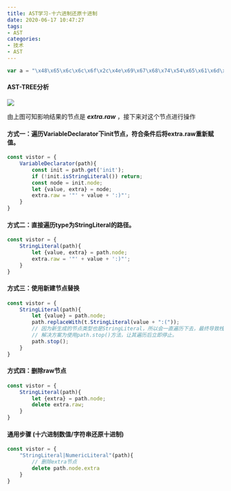 ```yaml
---
title: AST学习-十六进制还原十进制
date: 2020-06-17 10:47:27
tags:
- AST
categories:
- 技术
- AST
---
```


```javascript
var a = "\x48\x65\x6c\x6c\x6f\x2c\x4e\x69\x67\x68\x74\x54\x65\x61\x6d\x21";
```



#### AST-TREE分析

![](WX20200617-115051.png)

由上图可知影响结果的节点是 ***extra.raw*** ，接下来对这个节点进行操作



#### 方式一：遍历VariableDeclarator下init节点，符合条件后将extra.raw重新赋值。

```javascript
const vistor = {
    VariableDeclarator(path){
        const init = path.get('init');
        if (!init.isStringLiteral()) return;
        const node = init.node;
        let {value, extra} = node;
        extra.raw = '"' + value + ':)"';
    }
}
```



#### 方式二：直接遍历type为StringLiteral的路径。

```javascript
const vistor = {
    StringLiteral(path){
        let {value, extra} = path.node;
        extra.raw = '"' + value + ':)"';
    }
}
```



#### 方式三：使用新建节点替换

```javascript
const vistor = {
    StringLiteral(path){
        let {value} = path.node;
        path.replaceWith(t.StringLiteral(value + ":("));
        // 因为新生成的节点类型也是StringLiteral，所以会一直遍历下去，最终导致栈溢出
        // 解决方案为使用path.stop()方法，让其遍历后立即停止。
        path.stop();
    }
}
```



#### 方式四：删除raw节点

```javascript
const vistor = {
    StringLiteral(path){
        let {extra} = path.node;
        delete extra.raw;
    }
}
```



#### 通用步骤 (十六进制数值/字符串还原十进制)

```javascript
const vistor = {
    "StringLiteral|NumericLiteral"(path){
        // 删除extra节点
        delete path.node.extra
    }
}
```

